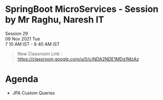 # SpringBoot MicroServices - Session by Mr Raghu, Naresh IT

Session 29 \
09 Nov 2021 Tue \
7 10 AM IST - 8 40 AM IST

> New Classroom Link : https://classroom.google.com/u/0/c/NDA2NDE1MDg1MzAz

# Agenda

* JPA Custom Queries
